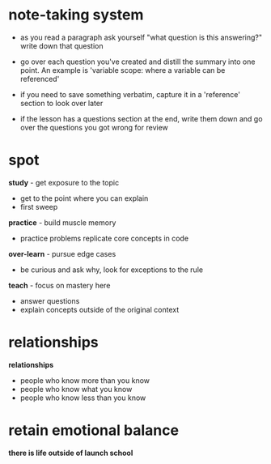 
# note-taking system
* as you read a paragraph ask yourself "what question is this answering?"
    write down that question

* go over each question you've created and distill the summary into one
    point. An example is 'variable scope: where a variable can be referenced'

* if you need to save something verbatim, capture it in a 'reference' section
    to look over later

* if the lesson has a questions section at the end, write them down and go
    over the questions you got wrong for review

# spot

**study** - get exposure to the topic
  * get to the point where you can explain
  * first sweep

**practice** - build muscle memory
  * practice problems replicate core concepts in code

**over-learn** - pursue edge cases
  * be curious and ask why, look for exceptions to the rule

**teach** - focus on mastery here
  * answer questions
  * explain concepts outside of the original context

# relationships

**relationships**
  * people who know more than you know
  * people who know what you know
  * people who know less than you know

# retain emotional balance

**there is life outside of launch school**
